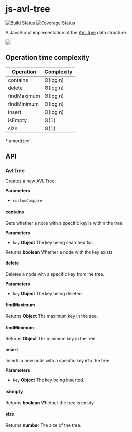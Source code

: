 # js-avl-tree

[![Build Status](https://travis-ci.org/gwtw/js-avl-tree.svg?branch=master)](http://travis-ci.org/gwtw/js-avl-tree)
[![Coverage Status](https://coveralls.io/repos/github/gwtw/js-avl-tree/badge.svg?branch=master)](https://coveralls.io/github/gwtw/js-avl-tree?branch=master)

A JavaScript implementation of the [AVL tree](http://www.growingwiththeweb.com/data-structures/avl-tree/overview/) data structure.

![](http://www.growingwiththeweb.com/images/data-structures/avl-tree/avl-tree.svg)

## Operation time complexity

| Operation   | Complexity |
| ----------- | ---------- |
| contains    | Θ(log n)   |
| delete      | Θ(log n)   |
| findMaximum | Θ(log n)   |
| findMinimum | Θ(log n)   |
| insert      | Θ(log n)   |
| isEmpty     | Θ(1)       |
| size        | Θ(1)       |

\* amortized
## API

### AvlTree

Creates a new AVL Tree.

**Parameters**

-   `customCompare`

#### contains

Gets whether a node with a specific key is within the tree.

**Parameters**

-   `key` **Object** The key being searched for.

Returns **boolean** Whether a node with the key exists.

#### delete

Deletes a node with a specific key from the tree.

**Parameters**

-   `key` **Object** The key being deleted.

#### findMaximum

Returns **Object** The maximum key in the tree.

#### findMinimum

Returns **Object** The minimum key in the tree.

#### insert

Inserts a new node with a specific key into the tree.

**Parameters**

-   `key` **Object** The key being inserted.

#### isEmpty

Returns **boolean** Whether the tree is empty.

#### size

Returns **number** The size of the tree.
